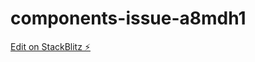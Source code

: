 # components-issue-a8mdh1

[Edit on StackBlitz ⚡️](https://stackblitz.com/edit/components-issue-a8mdh1)